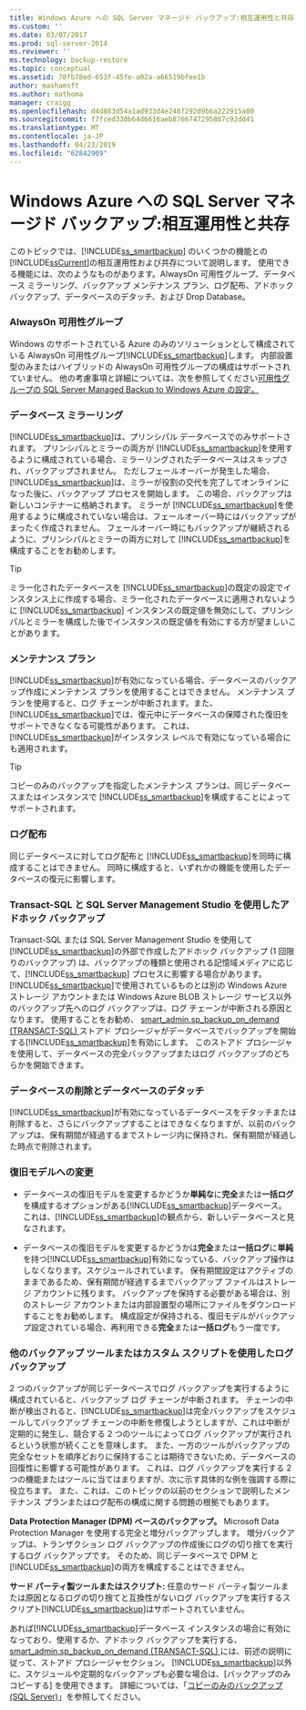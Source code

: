 ```yaml
---
title: Windows Azure への SQL Server マネージド バックアップ:相互運用性と共存 |Microsoft Docs
ms.custom: ''
ms.date: 03/07/2017
ms.prod: sql-server-2014
ms.reviewer: ''
ms.technology: backup-restore
ms.topic: conceptual
ms.assetid: 78fb78ed-653f-45fe-a02a-a66519bfee1b
author: mashamsft
ms.author: mathoma
manager: craigg
ms.openlocfilehash: d4d883d54a1ad933d4e248f292d9b6a222915a00
ms.sourcegitcommit: f7fced330b64d6616aeb8766747295807c92dd41
ms.translationtype: MT
ms.contentlocale: ja-JP
ms.lasthandoff: 04/23/2019
ms.locfileid: "62842909"
---
```

# <a name="sql-server-managed-backup-to-windows-azure-interoperability-and-coexistence"></a>Windows Azure への SQL Server マネージド バックアップ:相互運用性と共存
  このトピックでは、[!INCLUDE[ss_smartbackup](../includes/ss-smartbackup-md.md)] のいくつかの機能との [!INCLUDE[ssCurrent](../includes/sscurrent-md.md)]の相互運用性および共存について説明します。 使用できる機能には、次のようなものがあります。AlwaysOn 可用性グループ、データベース ミラーリング、バックアップ メンテナンス プラン、ログ配布、アドホック バックアップ、データベースのデタッチ、および Drop Database。  
  
### <a name="alwayson-availability-groups"></a>AlwaysOn 可用性グループ  
 Windows のサポートされている Azure のみのソリューションとして構成されている AlwaysOn 可用性グループ[!INCLUDE[ss_smartbackup](../includes/ss-smartbackup-md.md)]します。 内部設置型のみまたはハイブリッドの AlwaysOn 可用性グループの構成はサポートされていません。 他の考慮事項と詳細については、次を参照してください[可用性グループの SQL Server Managed Backup to Windows Azure の設定。](../../2014/database-engine/setting-up-sql-server-managed-backup-to-windows-azure-for-availability-groups.md)  
  
### <a name="database-mirroring"></a>データベース ミラーリング  
 [!INCLUDE[ss_smartbackup](../includes/ss-smartbackup-md.md)]は、プリンシパル データベースでのみサポートされます。 プリンシパルとミラーの両方が [!INCLUDE[ss_smartbackup](../includes/ss-smartbackup-md.md)]を使用するように構成されている場合、ミラーリングされたデータベースはスキップされ、バックアップされません。 ただしフェールオーバーが発生した場合、[!INCLUDE[ss_smartbackup](../includes/ss-smartbackup-md.md)]は、ミラーが役割の交代を完了してオンラインになった後に、バックアップ プロセスを開始します。 この場合、バックアップは新しいコンテナーに格納されます。 ミラーが [!INCLUDE[ss_smartbackup](../includes/ss-smartbackup-md.md)]を使用するように構成されていない場合は、フェールオーバー時にはバックアップがまったく作成されません。 フェールオーバー時にもバックアップが継続されるように、プリンシパルとミラーの両方に対して [!INCLUDE[ss_smartbackup](../includes/ss-smartbackup-md.md)]を構成することをお勧めします。  
  
> [!TIP]  
>  ミラー化されたデータベースを [!INCLUDE[ss_smartbackup](../includes/ss-smartbackup-md.md)]の既定の設定でインスタンス上に作成する場合、ミラー化されたデータベースに適用されないように [!INCLUDE[ss_smartbackup](../includes/ss-smartbackup-md.md)] インスタンスの既定値を無効にして、プリンシパルとミラーを構成した後でインスタンスの既定値を有効にする方が望ましいことがあります。  
  
### <a name="maintenance-plan"></a>メンテナンス プラン  
 [!INCLUDE[ss_smartbackup](../includes/ss-smartbackup-md.md)]が有効になっている場合、データベースのバックアップ作成にメンテナンス プランを使用することはできません。 メンテナンス プランを使用すると、ログ チェーンが中断されます。また、[!INCLUDE[ss_smartbackup](../includes/ss-smartbackup-md.md)]では、復元中にデータベースの保障された復旧をサポートできなくなる可能性があります。 これは、[!INCLUDE[ss_smartbackup](../includes/ss-smartbackup-md.md)]がインスタンス レベルで有効になっている場合にも適用されます。  
  
> [!TIP]  
>  コピーのみのバックアップを指定したメンテナンス プランは、同じデータベースまたはインスタンスで [!INCLUDE[ss_smartbackup](../includes/ss-smartbackup-md.md)]を構成することによってサポートされます。  
  
### <a name="log-shipping"></a>ログ配布  
 同じデータベースに対してログ配布と [!INCLUDE[ss_smartbackup](../includes/ss-smartbackup-md.md)]を同時に構成することはできません。 同時に構成すると、いずれかの機能を使用したデータベースの復元に影響します。  
  
### <a name="ad-hoc-backups-using-transact-sql-and-sql-server-management-studio"></a>Transact-SQL と SQL Server Management Studio を使用したアドホック バックアップ  
 Transact-SQL または SQL Server Management Studio を使用して [!INCLUDE[ss_smartbackup](../includes/ss-smartbackup-md.md)]の外部で作成したアドホック バックアップ (1 回限りのバックアップ) は、バックアップの種類と使用される記憶域メディアに応じて、[!INCLUDE[ss_smartbackup](../includes/ss-smartbackup-md.md)] プロセスに影響する場合があります。 [!INCLUDE[ss_smartbackup](../includes/ss-smartbackup-md.md)]で使用されているものとは別の Windows Azure ストレージ アカウントまたは Windows Azure BLOB ストレージ サービス以外のバックアップ先へのログ バックアップは、ログ チェーンが中断される原因となります。 使用することをお勧め、 [smart_admin.sp_backup_on_demand &#40;TRANSACT-SQL&#41; ](/sql/relational-databases/system-stored-procedures/managed-backup-sp-backup-on-demand-transact-sql)ストアド プロシージャがデータベースでバックアップを開始する[!INCLUDE[ss_smartbackup](../includes/ss-smartbackup-md.md)]を有効にします。 このストアド プロシージャを使用して、データベースの完全バックアップまたはログ バックアップのどちらかを開始できます。  
  
### <a name="drop-database-and-detach-database"></a>データベースの削除とデータベースのデタッチ  
 [!INCLUDE[ss_smartbackup](../includes/ss-smartbackup-md.md)]が有効になっているデータベースをデタッチまたは削除すると、さらにバックアップすることはできなくなりますが、以前のバックアップは、保有期間が経過するまでストレージ内に保持され、保有期間が経過した時点で削除されます。  
  
### <a name="changes-to-recovery-model"></a>復旧モデルへの変更  
  
-   データベースの復旧モデルを変更するかどうか**単純な**に**完全**または**一括ログ**を構成するオプションがある[!INCLUDE[ss_smartbackup](../includes/ss-smartbackup-md.md)]データベース。 これは、[!INCLUDE[ss_smartbackup](../includes/ss-smartbackup-md.md)]の観点から、新しいデータベースと見なされます。  
  
-   データベースの復旧モデルを変更するかどうかは**完全**または**一括ログ**に**単純**を持つ[!INCLUDE[ss_smartbackup](../includes/ss-smartbackup-md.md)]有効になっている、バックアップ操作はしなくなります。スケジュールされています。 保有期間設定はアクティブのままであるため、保有期間が経過するまでバックアップ ファイルはストレージ アカウントに残ります。 バックアップを保持する必要がある場合は、別のストレージ アカウントまたは内部設置型の場所にファイルをダウンロードすることをお勧めします。 構成設定が保持される、復旧モデルがバックアップ設定されている場合、再利用できる**完全**または**一括ログ**もう一度です。  
  
### <a name="log-backups-using-other-backup-tools-or-custom-scripts"></a>他のバックアップ ツールまたはカスタム スクリプトを使用したログ バックアップ  
 2 つのバックアップが同じデータベースでログ バックアップを実行するように構成されていると、バックアップ ログ チェーンが中断されます。 チェーンの中断が検出されると、[!INCLUDE[ss_smartbackup](../includes/ss-smartbackup-md.md)]は完全バックアップをスケジュールしてバックアップ チェーンの中断を修復しようとしますが、これは中断が定期的に発生し、競合する 2 つのツールによってログ バックアップが実行されるという状態が続くことを意味します。 また、一方のツールがバックアップの完全なセットを順序どおりに保持することは期待できないため、データベースの回復性に影響する可能性があります。 これは、ログ バックアップを実行する 2 つの機能またはツールに当てはまりますが、次に示す具体的な例を強調する際に役立ちます。 また、これは、このトピックの以前のセクションで説明したメンテナンス プランまたはログ配布の構成に関する問題の根拠でもあります。  
  
 **Data Protection Manager (DPM) ベースのバックアップ。** Microsoft Data Protection Manager を使用する完全と増分バックアップします。 増分バックアップは、トランザクション ログ バックアップの作成後にログの切り捨てを実行するログ バックアップです。 そのため、同じデータベースで DPM と [!INCLUDE[ss_smartbackup](../includes/ss-smartbackup-md.md)]の両方を構成することはできません。  
  
 **サード パーティ製ツールまたはスクリプト:** 任意のサード パーティ製ツールまたは原因となるログの切り捨てと互換性がないログ バックアップを実行するスクリプト[!INCLUDE[ss_smartbackup](../includes/ss-smartbackup-md.md)]はサポートされていません。  
  
 あれば[!INCLUDE[ss_smartbackup](../includes/ss-smartbackup-md.md)]データベース インスタンスの場合に有効になっており、使用するか、アドホック バックアップを実行する、 [smart_admin.sp_backup_on_demand &#40;TRANSACT-SQL&#41; ](/sql/relational-databases/system-stored-procedures/managed-backup-sp-backup-on-demand-transact-sql)には、前述の説明に従って、ストアド プロシージャセクション。 [!INCLUDE[ss_smartbackup](../includes/ss-smartbackup-md.md)]以外に、スケジュールや定期的なバックアップも必要な場合は、[バックアップのみコピーする] を使用できます。  詳細については、「[コピーのみのバックアップ &#40;SQL Server&#41;](../relational-databases/backup-restore/copy-only-backups-sql-server.md)」を参照してください。  
  
  
